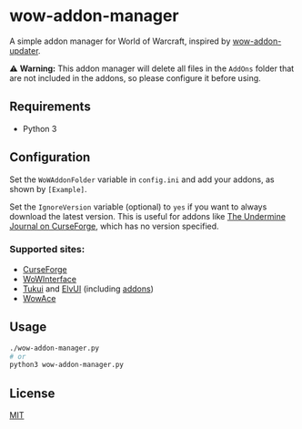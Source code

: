 # wow-addon-manager
A simple addon manager for World of Warcraft, inspired by [wow-addon-updater](https://github.com/kuhnerdm/wow-addon-updater).

:warning: **Warning:** This addon manager will delete all files in the `AddOns` folder that are not included in the addons, so please configure it before using.

## Requirements
- Python 3

## Configuration
Set the `WoWAddonFolder` variable in `config.ini` and add your addons, as shown by `[Example]`.

Set the `IgnoreVersion` variable (optional) to `yes` if you want to always download the latest version. This is useful for addons like [The Undermine Journal on CurseForge](https://www.curseforge.com/wow/addons/undermine-journal), which has no version specified.

### Supported sites:
- [CurseForge](https://www.curseforge.com/wow/addons)
- [WoWInterface](https://wowinterface.com/addons.php)
- [Tukui](https://www.tukui.org/download.php?ui=tukui) and [ElvUI](https://www.tukui.org/download.php?ui=elvui) (including [addons](https://www.tukui.org/addons.php))
- [WowAce](https://www.wowace.com/addons)

## Usage
```bash
./wow-addon-manager.py
# or
python3 wow-addon-manager.py
```

## License
[MIT](LICENSE)
